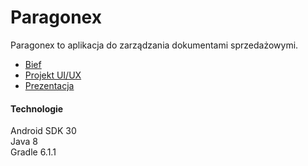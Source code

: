 # Paragonex

Paragonex to aplikacja do zarządzania dokumentami sprzedażowymi.


* [Bief](https://github.com/MarcinPrzybysz/paragonex/raw/master/Paragonex-brief_227163_Marcin_Przybysz.pdf)
* [Projekt UI/UX](https://github.com/MarcinPrzybysz/paragonex/raw/master/Projekt%20UI_UX.html)
* [Prezentacja](https://github.com/MarcinPrzybysz/paragonex/raw/master/prezentacja.pptx)


#### Technologie
Android SDK 30 <br>
Java 8 <br>
Gradle 6.1.1 <br>
